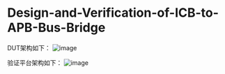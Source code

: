 # Design-and-Verification-of-ICB-to-APB-Bus-Bridge

DUT架构如下：
![image](https://github.com/user-attachments/assets/d6e8a89d-33ee-4e7e-a8d4-ee08c4b8faf2)


验证平台架构如下：
![image](https://github.com/user-attachments/assets/489a36b1-1409-4edf-9d3d-d7ef04a3ea02)
